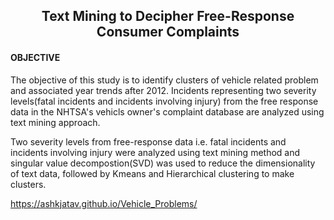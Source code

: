 ## <center>Text Mining to Decipher Free-Response Consumer Complaints<center>

#### OBJECTIVE

The objective of this study is to identify clusters of vehicle related problem and associated year trends after 2012. Incidents representing two severity levels(fatal incidents and incidents involving injury) from the free response data in the NHTSA's vehicls owner's complaint database are analyzed using text mining approach.


Two severity levels from free-response data i.e. fatal incidents and incidents involving injury were analyzed using text mining method and singular value decompostion(SVD) was used to reduce the dimensionality of text data, followed by Kmeans and Hierarchical clustering to make clusters.

 https://ashkjatav.github.io/Vehicle_Problems/
